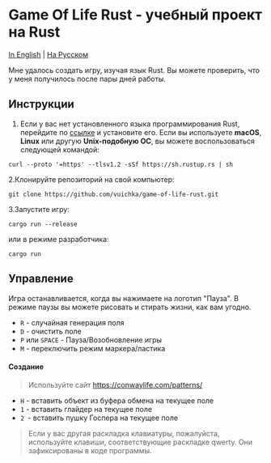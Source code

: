 # Game Of Life Rust - учебный проект на Rust

[In English]("/README.md") | [На Русском]("ruREADME.md")

Мне удалось создать игру, изучая язык Rust. Вы можете проверить, что у меня получилось после пары дней работы.

## Инструкции

1. Если у вас нет установленного языка программирования Rust, перейдите по [ссылке](https://www.rust-lang.org/tools/install) и установите его. Если вы используете **macOS**, **Linux** или другую **Unix-подобную ОС**, вы можете воспользоваться следующей командой:

```shell
curl --proto '=https' --tlsv1.2 -sSf https://sh.rustup.rs | sh
```

2.Клонируйте репозиторий на свой компьютер:
```shell
git clone https://github.com/vuichka/game-of-life-rust.git
```

3.Запустите игру:
```shell
cargo run --release
```

или в режиме разработчика:

```shell
cargo run
```

## Управление
Игра останавливается, когда вы нажимаете на логотип "Пауза". В режиме паузы вы можете рисовать и стирать жизни, как вам угодно.

- `R` - случайная генерация поля
- `D` - очистить поле
- `P` или `SPACE` - Пауза/Возобновление игры
- `M` - переключить режим маркера/ластика

#### Создание
> Используйте сайт https://conwaylife.com/patterns/

- `H` - вставить объект из буфера обмена на текущее поле
- `1` - вставить глайдер на текущее поле
- `2 `- вставить пушку Госпера на текущее поле

> Если у вас другая раскладка клавиатуры, пожалуйста, используйте клавиши, соответствующие раскладке qwerty. Они зафиксированы в коде программы.

